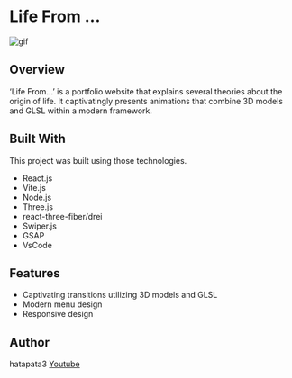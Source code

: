 # Life From ...

![gif]()

## Overview
‘Life From...’ is a portfolio website that explains several theories about the origin of life. It captivatingly presents animations that combine 3D models and GLSL within a modern framework.

## Built With
This project was built using those technologies.

- React.js
- Vite.js
- Node.js
- Three.js
- react-three-fiber/drei
- Swiper.js
- GSAP
- VsCode

## Features
- Captivating transitions utilizing 3D models and GLSL
- Modern menu design
- Responsive design

## Author
hatapata3
[Youtube](https://www.youtube.com/@hatapata3)
